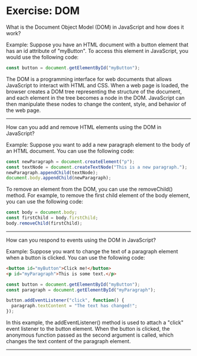 # Exercise: DOM

What is the Document Object Model (DOM) in JavaScript and how does it work?

Example: Suppose you have an HTML document with a button element that has an id attribute of "myButton". To access this element in JavaScript, you would use the following code:
```js
const button = document.getElementById("myButton");
```

The DOM is a programming interface for web documents that allows JavaScript to interact with HTML and CSS. When a web page is loaded, the browser creates a DOM tree representing the structure of the document, and each element in the tree becomes a node in the DOM. JavaScript can then manipulate these nodes to change the content, style, and behavior of the web page.

--- 

How can you add and remove HTML elements using the DOM in JavaScript?

Example: Suppose you want to add a new paragraph element to the body of an HTML document. You can use the following code:
```js
const newParagraph = document.createElement("p");
const textNode = document.createTextNode("This is a new paragraph.");
newParagraph.appendChild(textNode);
document.body.appendChild(newParagraph);
```

To remove an element from the DOM, you can use the removeChild() method. For example, to remove the first child element of the body element, you can use the following code:
```js
const body = document.body;
const firstChild = body.firstChild;
body.removeChild(firstChild);
```

---

How can you respond to events using the DOM in JavaScript?

Example: Suppose you want to change the text of a paragraph element when a button is clicked. You can use the following code:
```html
<button id="myButton">Click me!</button>
<p id="myParagraph">This is some text.</p>
```
```js
const button = document.getElementById("myButton");
const paragraph = document.getElementById("myParagraph");

button.addEventListener("click", function() {
  paragraph.textContent = "The text has changed!";
});
```

In this example, the addEventListener() method is used to attach a "click" event listener to the button element. When the button is clicked, the anonymous function passed as the second argument is called, which changes the text content of the paragraph element.

---
